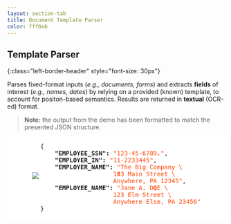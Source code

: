 ```yaml
---
layout: section-tab
title: Document Template Parser
color: fff6eb
---
```


## Template Parser
{:class="left-border-header" style="font-size: 30px"}

Parses fixed-format inputs (*e.g., documents, forms*) and extracts **fields** of interest (*e.g., names, dates*) by relying on a provided (known) template, to account for positon-based semantics. 
Results are returned in **textual** (OCR-ed) format.

> **Note:** the output from the demo has been formatted to match the presented JSON structure.

<div style="background-color: #fff; text-align: center;">
<img src="{{ '/assets/img/index_sections/template_parser/w2_highlight.png' | relative_url }}" style="display: inline-block; pointer-events: none; user-select: none; max-width:50%;">
<pre style="display: inline-block; vertical-align: middle; background-color: transparent; border: none; text-align: left;">
{
    <span style="font-weight: bold">"EMPLOYEE_SSN":</span> <span style="color: orangered">"123-45-6789<strong>.</strong>"</span>, 
    <span style="font-weight: bold">"EMPLOYER_IN":</span> <span style="color: orangered">"11-2233445"</span>, 
    <span style="font-weight: bold">"EMPLOYER_NAME":</span> <span style="color: orangered">"The Big Company \
                    1<strong>8</strong>3 Main Street \
                    Anywhere, PA 12345"</span>, 
    <span style="font-weight: bold">"EMPLOYEE_NAME":</span> <span style="color: orangered">"Jane A<strong>.</strong> D<strong>Q</strong>E \
                    123 Elm Street \
                    Anywhere Else, PA 23456"</span>
}
</pre>
</div>





